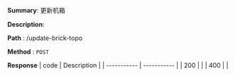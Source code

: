 **Summary**: 更新机箱

**Description**:

**Path** : /update-brick-topo

**Method** : `POST`

**Response**
| code      | Description |
| ----------- | ----------- |
|  200   |       |
|  400   |       |

